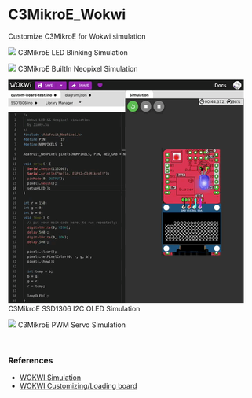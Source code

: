 # C3MikroE_Wokwi
Customize C3MikroE for Wokwi simulation


<img src= "pic/C3MikroE_WokwiLED.gif" width=480>   C3MikroE LED Blinking Simulation
<br>

<img src= "pic/WokwiC3MikroE_NeopixelLED.gif" width=480>   C3MikroE BuiltIn Neopixel Simulation
<br>

<img src= "pic/WokwiC3MikroE_OLED.gif" width=480>   C3MikroE SSD1306 I2C OLED Simulation
<br>

<img src= "pic/WokwiC3MikroE_Servo.gif" width=480>   C3MikroE PWM Servo Simulation
<br>

<br>

### References
  - [WOKWI Simulation](https://wokwi.com/)
  - [WOKWI Customizing/Loading board](https://github.com/wokwi/wokwi-boards)
